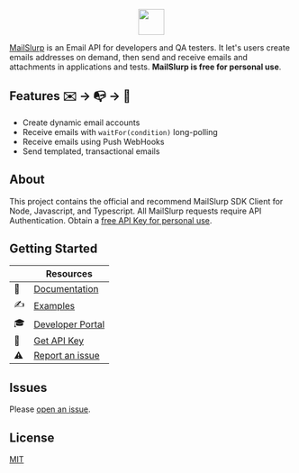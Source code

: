 <p align="center">
  <img src="https://www.mailslurp.com/logo.svg" height="46px" alt="">
</p>

[MailSlurp](https://www.mailslurp.com) is an Email API for developers and QA testers. 
It let's users create emails addresses on demand, then send and receive emails and attachments in applications and tests. **MailSlurp is free for personal use**.

## Features ✉️  &rarr; 📭 &rarr; 📨
- Create dynamic email accounts 
- Receive emails with `waitFor(condition)` long-polling
- Receive emails using Push WebHooks
- Send templated, transactional emails

## About
This project contains the official and recommend MailSlurp SDK Client for Node, Javascript, and Typescript. All MailSlurp requests require API Authentication. Obtain a [free API Key for personal use](https://app.mailslurp.com/sign-up/).

## Getting Started

|    | **Resources** |
|----|---------------|
| 📖 | [Documentation](https://github.com/mailslurp/mailslurp-client/blob/master/docs/classes/mailslurp.md) |
| ✍️  | [Examples](https://github.com/mailslurp/examples) |
| 🎓 | [Developer Portal](https://www.mailslurp.com/developers/)                |
| 🔑 | [Get API Key](https://app.mailslurp.com/sign-up/)                   |
| ⚠️  | [Report an issue](https://github.com/mailslurp/mailslurp-client/issues) | 

## Issues
Please [open an issue](https://github.com/mailslurp/mailslurp-client/issues).

## License
[MIT](./LICENSE)
